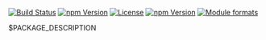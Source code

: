 [![Build Status](https://travis-ci.org/rollup-umd/build.svg?branch=master)](https://travis-ci.org/rollup-umd/build)
[![npm Version](https://img.shields.io/npm/v/@rollup-umd/build.svg?style=flat)](https://www.npmjs.com/package/@rollup-umd/build)
[![License](https://img.shields.io/npm/l/@rollup-umd/build.svg?style=flat)](https://www.npmjs.com/package/@rollup-umd/build)
[![npm Version](https://img.shields.io/node/v/@rollup-umd/build.svg?style=flat)](https://www.npmjs.com/package/@rollup-umd/build)
[![Module formats](https://img.shields.io/badge/module%20formats-umd%2C%20cjs%2C%20esm-green.svg?style=flat)](https://www.npmjs.com/package/@rollup-umd/build)


$PACKAGE_DESCRIPTION
